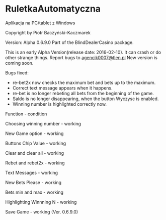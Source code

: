 # RuletkaAutomatyczna
Aplikacja na PC/tablet z Windows 

Copyright by Piotr Baczyński-Kaczmarek


Version: Alpha 0.6.9.0
Part of the BlindDealerCasino package.

This is an early Alpha Version(release date: 2016-02-10). 
It can crash or do other strange things. Report bugs to agencik0007@tlen.pl
New version is coming soon. 

Bugs fixed: 
* re-bet2x now checks the maximum bet and bets up to the maximum.
* Correct text message appears when it happens.
* re-bet is no longer rebeting all bets from the beginning of the game.
* Saldo is no longer disappearing, when the button Wyczysc is enabled. 
* Winning number is highlighted correctly now.



Function                 -       condition

Choosing winning number  -       working

New Game option          -       working

Buttons Chip Value       -       working

Clear and clear all      - 	     working

Rebet and rebet2x        -       working

Text Messages            -       working

New Bets Please          -       working

Bets min and max         -       working

Highlighting Winnning N  -       working

Save Game                -       working (Ver. 0.6.9.0)
